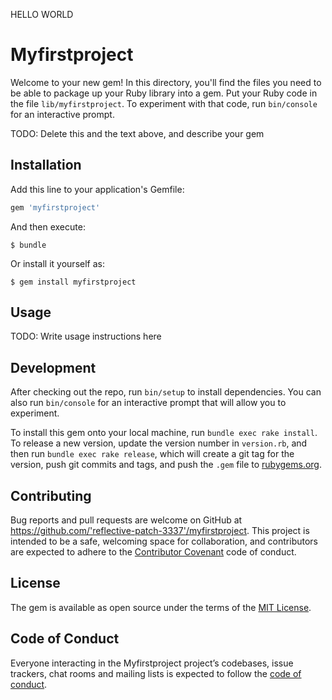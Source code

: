 HELLO WORLD


# Myfirstproject

Welcome to your new gem! In this directory, you'll find the files you need to be able to package up your Ruby library into a gem. Put your Ruby code in the file `lib/myfirstproject`. To experiment with that code, run `bin/console` for an interactive prompt.

TODO: Delete this and the text above, and describe your gem

## Installation

Add this line to your application's Gemfile:

```ruby
gem 'myfirstproject'
```

And then execute:

    $ bundle

Or install it yourself as:

    $ gem install myfirstproject

## Usage

TODO: Write usage instructions here

## Development

After checking out the repo, run `bin/setup` to install dependencies. You can also run `bin/console` for an interactive prompt that will allow you to experiment.

To install this gem onto your local machine, run `bundle exec rake install`. To release a new version, update the version number in `version.rb`, and then run `bundle exec rake release`, which will create a git tag for the version, push git commits and tags, and push the `.gem` file to [rubygems.org](https://rubygems.org).

## Contributing

Bug reports and pull requests are welcome on GitHub at https://github.com/'reflective-patch-3337'/myfirstproject. This project is intended to be a safe, welcoming space for collaboration, and contributors are expected to adhere to the [Contributor Covenant](http://contributor-covenant.org) code of conduct.

## License

The gem is available as open source under the terms of the [MIT License](https://opensource.org/licenses/MIT).

## Code of Conduct

Everyone interacting in the Myfirstproject project’s codebases, issue trackers, chat rooms and mailing lists is expected to follow the [code of conduct](https://github.com/'reflective-patch-3337'/myfirstproject/blob/master/CODE_OF_CONDUCT.md).
